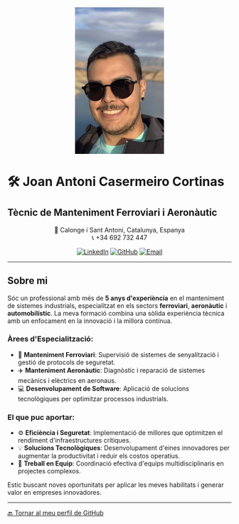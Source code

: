 <div align="center">
  <img src="https://github.com/tonicasermeiro/Pictures/blob/30f4002819d959e5758da11186aa5267112f7f0a/IMG_1324_Nero%20AI_Compress_High.jpeg?raw=true" alt="Foto Professional" width="200px">
</div>

# 🛠️ **Joan Antoni Casermeiro Cortinas**  
## **Tècnic de Manteniment Ferroviari i Aeronàutic**  

<div align="center">
  📍 Calonge i Sant Antoni, Catalunya, Espanya
</div>
<div align="center">
  📞 +34 692 732 447
</div>

<div align="center">
  
  [![LinkedIn](https://img.shields.io/badge/LinkedIn-0077B5?style=for-the-badge&logo=linkedin&logoColor=white)](https://www.linkedin.com/in/tonicasermeiro)
  [![GitHub](https://img.shields.io/badge/GitHub-100000?style=for-the-badge&logo=github&logoColor=white)](https://github.com/tonicasermeiro)
  [![Email](https://img.shields.io/badge/Apple_Mail-0078D4?style=for-the-badge&logo=apple&logoColor=white)](mailto:toni.casermeiro@icloud.com)

</div>

---

## **Sobre mi**  
Sóc un professional amb més de **5 anys d'experiència** en el manteniment de sistemes industrials, especialitzat en els sectors **ferroviari**, **aeronàutic** i **automobilístic**. La meva formació combina una sòlida experiència tècnica amb un enfocament en la innovació i la millora contínua.

### **Àrees d'Especialització:**
- 🚆 **Manteniment Ferroviari**: Supervisió de sistemes de senyalització i gestió de protocols de seguretat.
- ✈️ **Manteniment Aeronàutic**: Diagnòstic i reparació de sistemes mecànics i elèctrics en aeronaus.
- 💻 **Desenvolupament de Software**: Aplicació de solucions tecnològiques per optimitzar processos industrials.

### **El que puc aportar:**
- ⚙️ **Eficiència i Seguretat**: Implementació de millores que optimitzen el rendiment d'infraestructures crítiques.
- 💡 **Solucions Tecnològiques**: Desenvolupament d'eines innovadores per augmentar la productivitat i reduir els costos operatius.
- 🤝 **Treball en Equip**: Coordinació efectiva d'equips multidisciplinaris en projectes complexos.

Estic buscant noves oportunitats per aplicar les meves habilitats i generar valor en empreses innovadores.

---

[🔙 Tornar al meu perfil de GitHub](https://github.com/tonicasermeiro)
